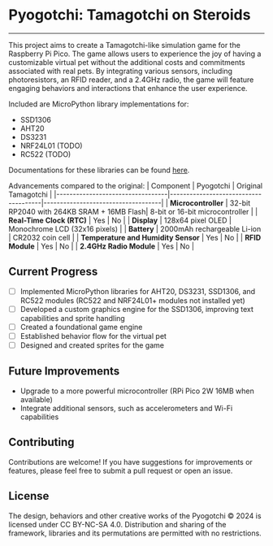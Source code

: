 # Pyogotchi: Tamagotchi on Steroids
---
This project aims to create a Tamagotchi-like simulation game for the Raspberry Pi Pico. The game allows users to experience the joy of having a customizable virtual pet without the additional costs and commitments associated with real pets. By integrating various sensors, including photoresistors, an RFID reader, and a 2.4GHz radio, the game will feature engaging behaviors and interactions that enhance the user experience.


Included are MicroPython library implementations for:
- SSD1306
- AHT20
- DS3231
- NRF24L01 (TODO)
- RC522 (TODO)


Documentations for these libraries can be found [here](google.com).


Advancements compared to the original:
| Component                        | Pyogotchi                         | Original Tamagotchi                |
|----------------------------------|--------------------------------------|------------------------------------|
| **Microcontroller**              | 32-bit RP2040 with 264KB SRAM + 16MB Flash| 8-bit or 16-bit microcontroller    |
| **Real-Time Clock (RTC)**        | Yes                                  | No                                 |
| **Display**                      | 128x64 pixel OLED                     | Monochrome LCD (32x16 pixels)     |
| **Battery**                      | 2000mAh rechargeable Li-ion          | CR2032 coin cell                   |
| **Temperature and Humidity Sensor** | Yes                              | No                                 |
| **RFID Module**                 | Yes                                  | No                                 |
| **2.4GHz Radio Module**         | Yes                                  | No                                 |

## Current Progress
- [ ] Implemented MicroPython libraries for AHT20, DS3231, SSD1306, and RC522 modules (RC522 and NRF24L01+ modules not installed yet)
- [ ] Developed a custom graphics engine for the SSD1306, improving text capabilities and sprite handling
- [ ] Created a foundational game engine
- [ ] Established behavior flow for the virtual pet
- [ ] Designed and created sprites for the game

## Future Improvements
- Upgrade to a more powerful microcontroller (RPi Pico 2W 16MB when available)
- Integrate additional sensors, such as accelerometers and Wi-Fi capabilities

## Contributing
Contributions are welcome! If you have suggestions for improvements or features, please feel free to submit a pull request or open an issue.

## License
The design, behaviors and other creative works of the Pyogotchi © 2024 is licensed under CC BY-NC-SA 4.0. Distribution and sharing of the framework, libraries and its permutations are permitted with no restrictions.

